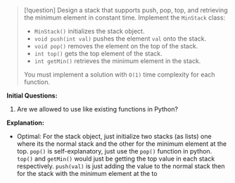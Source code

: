 >[!question]
>Design a stack that supports push, pop, top, and retrieving the minimum element in constant time.
>Implement the `MinStack` class:
>- `MinStack()` initializes the stack object.
>- `void push(int val)` pushes the element `val` onto the stack.
>- `void pop()` removes the element on the top of the stack.
>- `int top()` gets the top element of the stack.
>- `int getMin()` retrieves the minimum element in the stack.
>
>You must implement a solution with `O(1)` time complexity for each function.

**Initial Questions:**
1. Are we allowed to use like existing functions in Python?

**Explanation:**
- Optimal: For the stack object, just initialize two stacks (as lists) one where its the normal stack and the other for the minimum element at the top. `pop()` is self-explanatory, just use the `pop()` function in python. `top()` and `getMin()` would just be getting the top value in each stack respectively. `push(val)` is just adding the value to the normal stack then for the stack with the minimum element at the to
